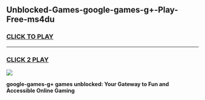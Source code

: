
## Unblocked-Games-google-games-g+-Play-Free-ms4du
<h3>
<a href="https://premium76.site?title=google-games-g+&ref=10A">CLICK TO PLAY</a></h3>
<hr>

<h3>
<a href="https://premium76.site?title=google-games-g+&ref=10A">CLICK 2 PLAY</a>
  
</h3>

<a href="https://premium76.site?title=google-games-g+&ref=10A"><img src="https://clearcache.store/games.png"></a>


**google-games-g+ games unblocked: Your Gateway to Fun and Accessible Online Gaming**
